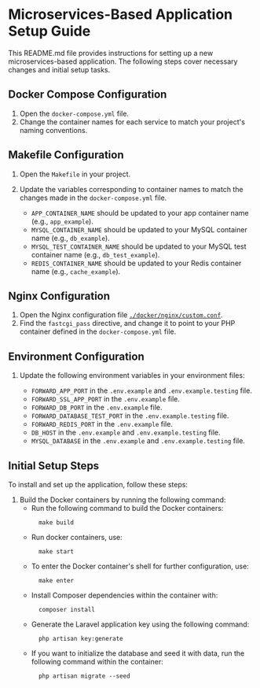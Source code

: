 # Microservices-Based Application Setup Guide

This README.md file provides instructions for setting up a new microservices-based application. The following steps
cover necessary changes and initial setup tasks.

## Docker Compose Configuration

1. Open the `docker-compose.yml` file.
2. Change the container names for each service to match your project's naming conventions.

## Makefile Configuration

1. Open the `Makefile` in your project.
2. Update the variables corresponding to container names to match the changes made in the `docker-compose.yml` file.

    - `APP_CONTAINER_NAME` should be updated to your app container name (e.g., `app_example`).
    - `MYSQL_CONTAINER_NAME` should be updated to your MySQL container name (e.g., `db_example`).
    - `MYSQL_TEST_CONTAINER_NAME` should be updated to your MySQL test container name (e.g., `db_test_example`).
    - `REDIS_CONTAINER_NAME` should be updated to your Redis container name (e.g., `cache_example`).

## Nginx Configuration

1. Open the Nginx configuration file [`./docker/nginx/custom.conf`](./docker/nginx/custom.conf).
2. Find the `fastcgi_pass` directive, and change it to point to your PHP container defined in the `docker-compose.yml`
   file.

## Environment Configuration

1. Update the following environment variables in your environment files:

    - `FORWARD_APP_PORT` in the `.env.example` and `.env.example.testing` file.
    - `FORWARD_SSL_APP_PORT` in the `.env.example` file.
    - `FORWARD_DB_PORT` in the `.env.example` file.
    - `FORWARD_DATABASE_TEST_PORT` in the `.env.example.testing` file.
    - `FORWARD_REDIS_PORT` in the `.env.example` file.
    - `DB_HOST` in the `.env.example` and `.env.example.testing` file.
    - `MYSQL_DATABASE` in the `.env.example` and `.env.example.testing` file.

## Initial Setup Steps

To install and set up the application, follow these steps:

1. Build the Docker containers by running the following command:
    - Run the following command to build the Docker containers:
        ```shell script
          make build
        ```
    - Run docker containers, use:
        ```shell script
          make start
        ```
    - To enter the Docker container's shell for further configuration, use:
        ```shell script
          make enter
        ```
    - Install Composer dependencies within the container with:
        ```shell script
          composer install
        ```
    - Generate the Laravel application key using the following command:
        ```shell script
          php artisan key:generate
        ```
    - If you want to initialize the database and seed it with data, run the following command within the container:
        ```shell script
          php artisan migrate --seed
        ```

